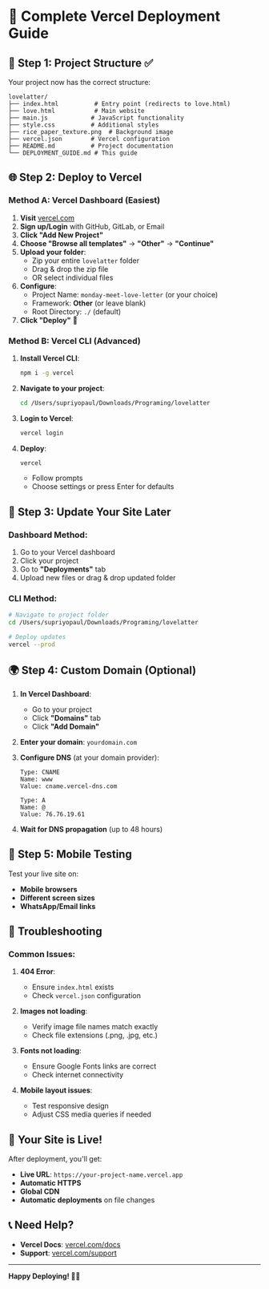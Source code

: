 # 🚀 Complete Vercel Deployment Guide

## 📁 **Step 1: Project Structure** ✅
Your project now has the correct structure:
```
lovelatter/
├── index.html          # Entry point (redirects to love.html)
├── love.html           # Main website
├── main.js            # JavaScript functionality
├── style.css          # Additional styles
├── rice_paper_texture.png  # Background image
├── vercel.json        # Vercel configuration
├── README.md          # Project documentation
└── DEPLOYMENT_GUIDE.md # This guide
```

## 🌐 **Step 2: Deploy to Vercel**

### **Method A: Vercel Dashboard (Easiest)**

1. **Visit** [vercel.com](https://vercel.com)
2. **Sign up/Login** with GitHub, GitLab, or Email
3. **Click "Add New Project"**
4. **Choose "Browse all templates"** → **"Other"** → **"Continue"**
5. **Upload your folder**:
   - Zip your entire `lovelatter` folder
   - Drag & drop the zip file
   - OR select individual files
6. **Configure**:
   - Project Name: `monday-meet-love-letter` (or your choice)
   - Framework: **Other** (or leave blank)
   - Root Directory: `./` (default)
7. **Click "Deploy"** 🚀

### **Method B: Vercel CLI (Advanced)**

1. **Install Vercel CLI**:
   ```bash
   npm i -g vercel
   ```

2. **Navigate to your project**:
   ```bash
   cd /Users/supriyopaul/Downloads/Programing/lovelatter
   ```

3. **Login to Vercel**:
   ```bash
   vercel login
   ```

4. **Deploy**:
   ```bash
   vercel
   ```
   - Follow prompts
   - Choose settings or press Enter for defaults

## 🔄 **Step 3: Update Your Site Later**

### **Dashboard Method:**
1. Go to your Vercel dashboard
2. Click your project
3. Go to **"Deployments"** tab
4. Upload new files or drag & drop updated folder

### **CLI Method:**
```bash
# Navigate to project folder
cd /Users/supriyopaul/Downloads/Programing/lovelatter

# Deploy updates
vercel --prod
```

## 🌍 **Step 4: Custom Domain (Optional)**

1. **In Vercel Dashboard**:
   - Go to your project
   - Click **"Domains"** tab
   - Click **"Add Domain"**

2. **Enter your domain**: `yourdomain.com`

3. **Configure DNS** (at your domain provider):
   ```
   Type: CNAME
   Name: www
   Value: cname.vercel-dns.com

   Type: A
   Name: @
   Value: 76.76.19.61
   ```

4. **Wait for DNS propagation** (up to 48 hours)

## 📱 **Step 5: Mobile Testing**

Test your live site on:
- **Mobile browsers**
- **Different screen sizes**
- **WhatsApp/Email links**

## 🔧 **Troubleshooting**

### **Common Issues:**

1. **404 Error**:
   - Ensure `index.html` exists
   - Check `vercel.json` configuration

2. **Images not loading**:
   - Verify image file names match exactly
   - Check file extensions (.png, .jpg, etc.)

3. **Fonts not loading**:
   - Ensure Google Fonts links are correct
   - Check internet connectivity

4. **Mobile layout issues**:
   - Test responsive design
   - Adjust CSS media queries if needed

## 🎉 **Your Site is Live!**

After deployment, you'll get:
- **Live URL**: `https://your-project-name.vercel.app`
- **Automatic HTTPS**
- **Global CDN**
- **Automatic deployments** on file changes

## 📞 **Need Help?**
- **Vercel Docs**: [vercel.com/docs](https://vercel.com/docs)
- **Support**: [vercel.com/support](https://vercel.com/support)

---
**Happy Deploying! 🚀💕**

